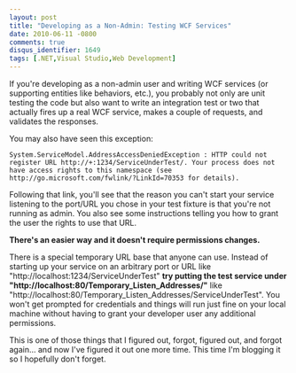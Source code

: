 ```yaml
---
layout: post
title: "Developing as a Non-Admin: Testing WCF Services"
date: 2010-06-11 -0800
comments: true
disqus_identifier: 1649
tags: [.NET,Visual Studio,Web Development]
---
```

If you're developing as a non-admin user and writing WCF services (or
supporting entities like behaviors, etc.), you probably not only are
unit testing the code but also want to write an integration test or two
that actually fires up a real WCF service, makes a couple of requests,
and validates the responses.

You may also have seen this exception:

`System.ServiceModel.AddressAccessDeniedException : HTTP could not register URL http://+:1234/ServiceUnderTest/. Your process does not have access rights to this namespace (see http://go.microsoft.com/fwlink/?LinkId=70353 for details).`

Following that link, you'll see that the reason you can't start your
service listening to the port/URL you chose in your test fixture is that
you're not running as admin. You also see some instructions telling you
how to grant the user the rights to use that URL.

**There's an easier way and it doesn't require permissions changes.**

There is a special temporary URL base that anyone can use. Instead of
starting up your service on an arbitrary port or URL like
"http://localhost:1234/ServiceUnderTest" **try putting the test service
under "http://localhost:80/Temporary\_Listen\_Addresses/"** like
"http://localhost:80/Temporary\_Listen\_Addresses/ServiceUnderTest". You
won't get prompted for credentials and things will run just fine on your
local machine without having to grant your developer user any additional
permissions.

This is one of those things that I figured out, forgot, figured out, and
forgot again... and now I've figured it out one more time. This time I'm
blogging it so I hopefully don't forget.


